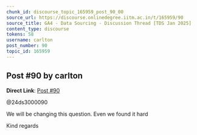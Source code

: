 ```yaml
---
chunk_id: discourse_topic_165959_post_90_00
source_url: https://discourse.onlinedegree.iitm.ac.in/t/165959/90
source_title: GA4 - Data Sourcing - Discussion Thread [TDS Jan 2025]
content_type: discourse
tokens: 58
username: carlton
post_number: 90
topic_id: 165959
---
```


## Post #90 by carlton

**Direct Link**: [Post #90](https://discourse.onlinedegree.iitm.ac.in/t/165959/90)

@24ds3000090

We will be changing this question. Even we found it hard

Kind regards
